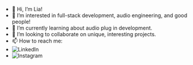 - 👋 Hi, I’m Lia!
- 👀 I’m interested in full-stack development, audio engineering, and good people!
- 🌱 I’m currently learning about audio plug in development.
- 💞️ I’m looking to collaborate on unique, interesting projects.
- 📫 How to reach me:
- ![LinkedIn](https://www.linkedin.com/in/lia-kahn/)
- ![Instagram](https://www.instagram.com/liakahn)

<!---
ljkahn/ljkahn is a ✨ special ✨ repository because its `README.md` (this file) appears on your GitHub profile.
You can click the Preview link to take a look at your changes.
--->
